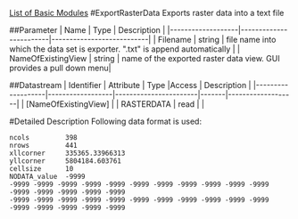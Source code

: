[List of Basic Modules](List_of_Basic_Modules.md)
#ExportRasterData
Exports raster data into a text file

##Parameter
|        Name       |          Type          |       Description         | 
|-------------------|------------------------|---------------------------|
| Filename    | string | file name into which the data set is exporter. ".txt" is append automatically       |
| NameOfExistingView    | string | name of the exported raster data view. GUI provides a pull down menu|


##Datastream
|     Identifier    |     Attribute    |      Type             |Access |    Description    |
|-------------------|------------------|-----------------------|-------|-------------------|
| [NameOfExistingView] |                  | RASTERDATA | read  | |


#Detailed Description
Following data format is used:

~~~
ncols         398
nrows         441
xllcorner     335365.33966313
yllcorner     5804184.603761
cellsize      10
NODATA_value  -9999
-9999 -9999 -9999 -9999 -9999 -9999 -9999 -9999 -9999 -9999 -9999 -9999 -9999 -9999 -9999 -9999 
-9999 -9999 -9999 -9999 -9999 -9999 -9999 -9999 -9999 -9999 -9999 -9999 -9999 -9999 -9999 -9999
~~~

